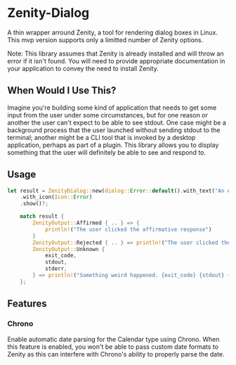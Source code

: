 # Zenity-Dialog

A thin wrapper arround Zenity, a tool for rendering dialog boxes in Linux.
This mvp version supports only a limitted number of Zenity options.

Note: This library assumes that Zenity is already installed and will throw an error
if it isn't found. You will need to provide appropriate documentation in your application
to convey the need to install Zenity.

## When Would I Use This?

Imagine you're building some kind of application that needs to get some input from the
user under some circumstances, but for one reason or another the user can't expect to
be able to see stdout. One case might be a background process that the user launched
without sending stdout to the terminal; another might be a CLI tool that is invoked by
a desktop application, perhaps as part of a plugin. This library allows you to display
something that the user will definitely be able to see and respond to.

## Usage
```rust
let result = ZenityDialog::new(dialog::Error::default().with_text("An error happened!"))
    .with_icon(Icon::Error)
    .show()?;

    match result {
        ZenityOutput::Affirmed { .. } => {
            println!("The user clicked the affirmative response")
        }
        ZenityOutput::Rejected { .. } => println!("The user clicked the rejection response"),
        ZenityOutput::Unknown {
            exit_code,
            stdout,
            stderr,
        } => println!("Something weird happened. {exit_code} {stdout} {stderr}"),
    };
```
## Features

### Chrono

Enable automatic date parsing for the Calendar type using Chrono. When this feature is
enabled, you won't be able to pass custom date formats to Zenity as this can interfere
with Chrono's ability to properly parse the date.
